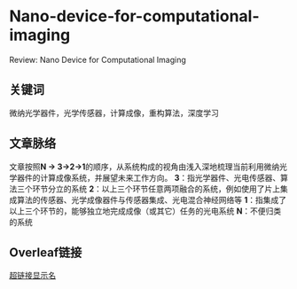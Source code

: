 # Nano-device-for-computational-imaging
Review: Nano Device for Computational Imaging

## 关键词
微纳光学器件，光学传感器，计算成像，重构算法，深度学习

## 文章脉络
文章按照**N $\to$ 3$\to$2$\to$1**的顺序，从系统构成的视角由浅入深地梳理当前利用微纳光学器件的计算成像系统，并展望未来工作方向。
**3**：指光学器件、光电传感器、算法三个环节分立的系统
**2**：以上三个环节任意两项融合的系统，例如使用了片上集成算法的传感器、光学成像器件与传感器集成、光电混合神经网络等
**1**：指集成了以上三个环节的，能够独立地完成成像（或其它）任务的光电系统
**N**：不便归类的系统

## Overleaf链接
[超链接显示名](www.baidu.com)
